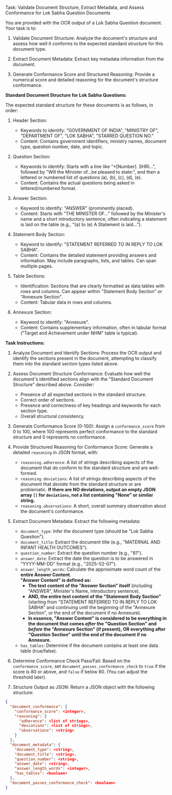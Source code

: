 Task: Validate Document Structure, Extract Metadata, and Assess Conformance for Lok Sabha Question Documents

You are provided with the OCR output of a Lok Sabha Question document. Your task is to:

1.  Validate Document Structure: Analyze the document's structure and assess how well it conforms to the expected standard structure for this document type.

2.  Extract Document Metadata: Extract key metadata information from the document.

3.  Generate Conformance Score and Structured Reasoning: Provide a numerical score and detailed reasoning for the document's structure conformance.

**Standard Document Structure for Lok Sabha Questions:**

The expected standard structure for these documents is as follows, in order:

1.  Header Section:

    - Keywords to identify: "GOVERNMENT OF INDIA", "MINISTRY OF", "DEPARTMENT OF", "LOK SABHA", "STARRED QUESTION NO."
    - Content: Contains government identifiers, ministry names, document type, question number, date, and topic.

2.  Question Section:

    - Keywords to identify: Starts with a line like "\*[Number]. SHRI...", followed by "Will the Minister of...be pleased to state:", and then a lettered or numbered list of questions (a), (b), (c), (d), (e).
    - Content: Contains the actual questions being asked in lettered/numbered format.

3.  Answer Section:

    - Keyword to identify: "ANSWER" (prominently placed).
    - Content: Starts with "THE MINISTER OF..." followed by the Minister's name and a short introductory sentence, often indicating a statement is laid on the table (e.g., "(a) to (e) A Statement is laid...").

4.  Statement Body Section:

    - Keyword to identify: "STATEMENT REFERRED TO IN REPLY TO LOK SABHA".
    - Content: Contains the detailed statement providing answers and information. May include paragraphs, lists, and tables. Can span multiple pages.

5.  Table Sections:

    - Identification: Sections that are clearly formatted as data tables with rows and columns. Can appear within "Statement Body Section" or "Annexure Section".
    - Content: Tabular data in rows and columns.

6.  Annexure Section:
    - Keyword to identify: "Annexure".
    - Content: Contains supplementary information, often in tabular format ("Target and Achievement under NHM" table is typical).

**Task Instructions:**

1.  Analyze Document and Identify Sections: Process the OCR output and identify the sections present in the document, attempting to classify them into the standard section types listed above.

2.  Assess Document Structure Conformance: Evaluate how well the document's identified sections align with the "Standard Document Structure" described above. Consider:

    - Presence of all expected sections in the standard structure.
    - Correct order of sections.
    - Presence and correctness of key headings and keywords for each section type.
    - Overall structural consistency.

3.  Generate Conformance Score (0-100): Assign a `conformance_score` from 0 to 100, where 100 represents perfect conformance to the standard structure and 0 represents no conformance.

4.  Provide Structured Reasoning for Conformance Score: Generate a detailed `reasoning` in JSON format, with:

    - `reasoning.adherence`: A list of strings describing aspects of the document that _do_ conform to the standard structure and are well-formed.
    - `reasoning.deviations`: A list of strings describing aspects of the document that _deviate_ from the standard structure or are problematic. **If there are NO deviations, output an empty JSON array `[]` for `deviations`, not a list containing "None" or similar string.**
    - `reasoning.observations`: A short, overall summary observation about the document's conformance.

5.  Extract Document Metadata: Extract the following metadata:

    - `document_type`: Infer the document type (should be "Lok Sabha Question").
    - `document_title`: Extract the document title (e.g., "MATERNAL AND INFANT HEALTH OUTCOMES").
    - `question_number`: Extract the question number (e.g., "61").
    - `answer_date`: Extract the date the question is to be answered in "YYYY-MM-DD" format (e.g., "2025-02-07").
    - `answer_length_words`: Calculate the approximate word count of the **entire Answer Content**.  
      **"Answer Content" is defined as:**
      - **The text content of the "Answer Section" itself** (including "ANSWER", Minister's Name, introductory sentence).
      - **AND, the entire text content of the "Statement Body Section"** (starting from "STATEMENT REFERRED TO IN REPLY TO LOK SABHA" and continuing until the beginning of the "Annexure Section", or the end of the document if no Annexure).
      - **In essence, "Answer Content" is considered to be everything in the document that comes _after_ the "Question Section" and _before_ the "Annexure Section" (if present), OR everything after "Question Section" until the end of the document if no Annexure.**
    - `has_tables`: Determine if the document contains at least one data table (true/false).

6.  Determine Conformance Check Pass/Fail: Based on the `conformance_score`, set `document_passes_conformance_check` to `true` if the score is 80 or above, and `false` if below 80. (You can adjust the threshold later).

7.  Structure Output as JSON: Return a JSON object with the following structure:

```json
{
  "document_conformance": {
    "conformance_score": <integer>,
    "reasoning": {
      "adherence": <list of strings>,
      "deviations": <list of strings>,
      "observations": <string>
    }
  },
  "document_metadata": {
    "document_type": <string>,
    "document_title": <string>,
    "question_number": <string>,
    "answer_date": <string>,
    "answer_length_words": <integer>,
    "has_tables": <boolean>
  },
  "document_passes_conformance_check": <boolean>
}
```
